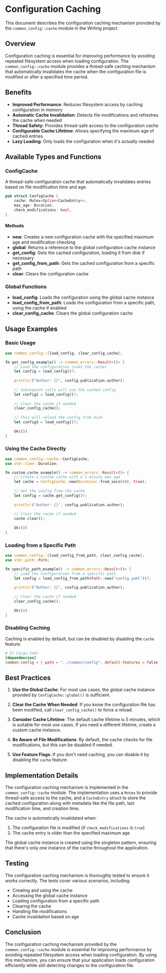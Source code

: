 # Configuration Caching

This document describes the configuration caching mechanism provided by the `common_config::cache` module in the Writing project.

## Overview

Configuration caching is essential for improving performance by avoiding repeated filesystem access when loading configuration. The `common_config::cache` module provides a thread-safe caching mechanism that automatically invalidates the cache when the configuration file is modified or after a specified time period.

## Benefits

- **Improved Performance**: Reduces filesystem access by caching configuration in memory
- **Automatic Cache Invalidation**: Detects file modifications and refreshes the cache when needed
- **Thread Safety**: Provides thread-safe access to the configuration cache
- **Configurable Cache Lifetime**: Allows specifying the maximum age of cached entries
- **Lazy Loading**: Only loads the configuration when it's actually needed

## Available Types and Functions

### ConfigCache

A thread-safe configuration cache that automatically invalidates entries based on file modification time and age.

```rust
pub struct ConfigCache {
    cache: Mutex<Option<CacheEntry>>,
    max_age: Duration,
    check_modifications: bool,
}
```

#### Methods

- **new**: Creates a new configuration cache with the specified maximum age and modification checking
- **global**: Returns a reference to the global configuration cache instance
- **get_config**: Gets the cached configuration, loading it from disk if necessary
- **get_config_from_path**: Gets the cached configuration from a specific path
- **clear**: Clears the configuration cache

### Global Functions

- **load_config**: Loads the configuration using the global cache instance
- **load_config_from_path**: Loads the configuration from a specific path, using the cache if enabled
- **clear_config_cache**: Clears the global configuration cache

## Usage Examples

### Basic Usage

```rust
use common_config::{load_config, clear_config_cache};

fn get_config_example() -> common_errors::Result<()> {
    // Load the configuration (uses the cache)
    let config = load_config()?;
    
    println!("Author: {}", config.publication.author);
    
    // Subsequent calls will use the cached config
    let config2 = load_config()?;
    
    // Clear the cache if needed
    clear_config_cache();
    
    // This will reload the config from disk
    let config3 = load_config()?;
    
    Ok(())
}
```

### Using the Cache Directly

```rust
use common_config::cache::ConfigCache;
use std::time::Duration;

fn custom_cache_example() -> common_errors::Result<()> {
    // Create a custom cache with a 1-minute max age
    let cache = ConfigCache::new(Duration::from_secs(60), true);
    
    // Get the config from the cache
    let config = cache.get_config()?;
    
    println!("Author: {}", config.publication.author);
    
    // Clear the cache if needed
    cache.clear();
    
    Ok(())
}
```

### Loading from a Specific Path

```rust
use common_config::{load_config_from_path, clear_config_cache};
use std::path::Path;

fn specific_path_example() -> common_errors::Result<()> {
    // Load the configuration from a specific path
    let config = load_config_from_path(Path::new("config.yaml"))?;
    
    println!("Author: {}", config.publication.author);
    
    // Clear the cache if needed
    clear_config_cache();
    
    Ok(())
}
```

### Disabling Caching

Caching is enabled by default, but can be disabled by disabling the `cache` feature:

```toml
# In Cargo.toml
[dependencies]
common-config = { path = "../common/config", default-features = false }
```

## Best Practices

1. **Use the Global Cache**: For most use cases, the global cache instance provided by `ConfigCache::global()` is sufficient.

2. **Clear the Cache When Needed**: If you know the configuration file has been modified, call `clear_config_cache()` to force a reload.

3. **Consider Cache Lifetime**: The default cache lifetime is 5 minutes, which is suitable for most use cases. If you need a different lifetime, create a custom cache instance.

4. **Be Aware of File Modifications**: By default, the cache checks for file modifications, but this can be disabled if needed.

5. **Use Feature Flags**: If you don't need caching, you can disable it by disabling the `cache` feature.

## Implementation Details

The configuration caching mechanism is implemented in the `common_config::cache` module. The implementation uses a `Mutex` to provide thread-safe access to the cache, and a `CacheEntry` struct to store the cached configuration along with metadata like the file path, last modification time, and creation time.

The cache is automatically invalidated when:

1. The configuration file is modified (if `check_modifications` is `true`)
2. The cache entry is older than the specified maximum age

The global cache instance is created using the singleton pattern, ensuring that there's only one instance of the cache throughout the application.

## Testing

The configuration caching mechanism is thoroughly tested to ensure it works correctly. The tests cover various scenarios, including:

- Creating and using the cache
- Accessing the global cache instance
- Loading configuration from a specific path
- Clearing the cache
- Handling file modifications
- Cache invalidation based on age

## Conclusion

The configuration caching mechanism provided by the `common_config::cache` module is essential for improving performance by avoiding repeated filesystem access when loading configuration. By using this mechanism, you can ensure that your application loads configuration efficiently while still detecting changes to the configuration file. 
